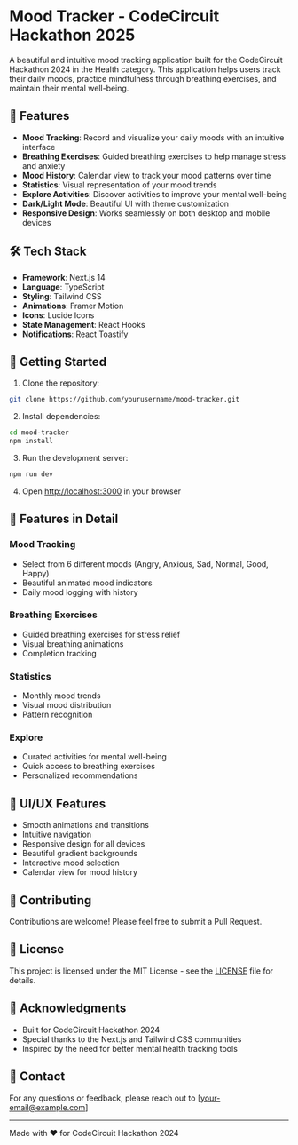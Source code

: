 # Mood Tracker - CodeCircuit Hackathon 2025

A beautiful and intuitive mood tracking application built for the CodeCircuit Hackathon 2024 in the Health category. This application helps users track their daily moods, practice mindfulness through breathing exercises, and maintain their mental well-being.

## 🌟 Features

- **Mood Tracking**: Record and visualize your daily moods with an intuitive interface
- **Breathing Exercises**: Guided breathing exercises to help manage stress and anxiety
- **Mood History**: Calendar view to track your mood patterns over time
- **Statistics**: Visual representation of your mood trends
- **Explore Activities**: Discover activities to improve your mental well-being
- **Dark/Light Mode**: Beautiful UI with theme customization
- **Responsive Design**: Works seamlessly on both desktop and mobile devices

## 🛠️ Tech Stack

- **Framework**: Next.js 14
- **Language**: TypeScript
- **Styling**: Tailwind CSS
- **Animations**: Framer Motion
- **Icons**: Lucide Icons
- **State Management**: React Hooks
- **Notifications**: React Toastify

## 🚀 Getting Started

1. Clone the repository:

```bash
git clone https://github.com/yourusername/mood-tracker.git
```

2. Install dependencies:

```bash
cd mood-tracker
npm install
```

3. Run the development server:

```bash
npm run dev
```

4. Open [http://localhost:3000](http://localhost:3000) in your browser

## 📱 Features in Detail

### Mood Tracking

- Select from 6 different moods (Angry, Anxious, Sad, Normal, Good, Happy)
- Beautiful animated mood indicators
- Daily mood logging with history

### Breathing Exercises

- Guided breathing exercises for stress relief
- Visual breathing animations
- Completion tracking

### Statistics

- Monthly mood trends
- Visual mood distribution
- Pattern recognition

### Explore

- Curated activities for mental well-being
- Quick access to breathing exercises
- Personalized recommendations

## 🎨 UI/UX Features

- Smooth animations and transitions
- Intuitive navigation
- Responsive design for all devices
- Beautiful gradient backgrounds
- Interactive mood selection
- Calendar view for mood history

## 🤝 Contributing

Contributions are welcome! Please feel free to submit a Pull Request.

## 📝 License

This project is licensed under the MIT License - see the [LICENSE](LICENSE) file for details.

## 🙏 Acknowledgments

- Built for CodeCircuit Hackathon 2024
- Special thanks to the Next.js and Tailwind CSS communities
- Inspired by the need for better mental health tracking tools

## 📧 Contact

For any questions or feedback, please reach out to [your-email@example.com]

---

Made with ❤️ for CodeCircuit Hackathon 2024
